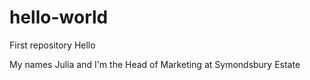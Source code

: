 # hello-world
First repository
Hello

My names Julia and I'm the Head of Marketing at Symondsbury Estate
